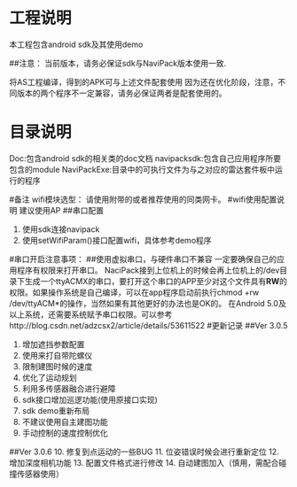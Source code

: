 # 工程说明
本工程包含android sdk及其使用demo

##注意：
当前版本，请务必保证sdk与NaviPack版本使用一致.

将AS工程编译，得到的APK可与上述文件配套使用
因为还在优化阶段，注意，不同版本的两个程序不一定兼容，请务必保证两者是配套使用的。

# 目录说明
Doc:包含android sdk的相关类的doc文档
navipacksdk:包含自己应用程序所要包含的module
NaviPackExe:目录中的可执行文件为与之对应的雷达套件板中运行的程序

#备注
wifi模块选型： 
  请使用附带的或者推荐使用的同类网卡。
#wifi使用配置说明
  建议使用AP
##串口配置

 1. 使用sdk连接navipack
 2. 使用setWifiParam()接口配置wifi，具体参考demo程序

#串口开启注意事项：
##使用虚拟串口，与硬件串口不兼容
一定要确保自己的应用程序有权限来打开串口。
NaciPack接到上位机上的时候会再上位机上的/dev目录下生成一个ttyACMX的串口，要打开这个串口的APP至少对这个文件具有**RW**的权限。如果操作系统是自己编译，可以在app程序启动前执行chmod +rw /dev/ttyACM*的操作，当然如果有其他更好的办法也是OK的。
在Android 5.0及以上系统，还需要系统赋予串口权限。可以参考http://blog.csdn.net/adzcsx2/article/details/53611522
#更新记录
##Ver 3.0.5

 1. 增加遮挡参数配置 
 2. 使用来打自带陀螺仪 
 3. 限制建图时候的速度
 4. 优化了运动规划
 5. 利用多传感器融合进行避障
 6. sdk接口增加巡逻功能(使用原接口实现)
 7. sdk demo重新布局 
 8. 不建议使用自主建图功能
 9. 手动控制的速度控制优化
 
##Ver 3.0.6
 10. 修复到点运动的一些BUG
 11. 位姿错误时候会进行重新定位
 12. 增加深度相机功能
 13. 配置文件格式进行修改
 14. 自动建图加入（慎用，需配合碰撞传感器使用）




